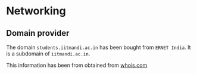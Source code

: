 # Networking

## Domain provider
  
The domain `students.iitmandi.ac.in` has been bought from `ERNET India`. It is a subdomain of `iitmandi.ac.in`.

This information has been from obtained from [whois.com](https://www.whois.com/)
